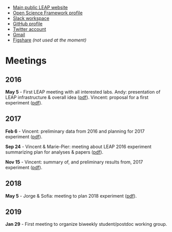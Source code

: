 - [Main public LEAP website](http://gonzalezlab.weebly.com/leap.html)
- [Open Science Framework profile](https://osf.io/sq7vj/)
- [Slack workspace](https://leap-sci.slack.com/)
- [GitHub profile](https://github.com/LEAP-sci)
- [Twitter account](https://twitter.com/leap_sci)
- [Gmail](mailto:LEAP.sci.mcgill@gmail.com)
- [Figshare](https://figshare.com/authors/LEAP_Sci/4607284) _(not used at the moment)_

# Meetings #

## 2016 ##

**May 5** - First LEAP meeting with all interested labs. Andy: presentation of LEAP infrastructure & overall idea ([pdf](https://leap-sci.github.io/pdfs/first_leap_meeting_Andy.pdf)). Vincent: proposal for a first experiment ([pdf](https://leap-sci.github.io/pdfs/first_leap_meeting_Vincent.pdf)).

## 2017 ##

**Feb 6** - Vincent: preliminary data from 2016 and planning for 2017 experiment ([pdf](https://leap-sci.github.io/pdfs/2017_planning.pdf)).

**Sep 24** - Vincent & Marie-Pier: meeting about LEAP 2016 experiment summarizing plan for analyses & papers ([pdf](https://leap-sci.github.io/pdfs/2016_summary.pdf)).

**Nov 15** - Vincent: summary of, and preliminary results from, 2017 experiment ([pdf](https://leap-sci.github.io/pdfs/2017_summary.pdf)).

## 2018 ##

**May 5** - Jorge & Sofia: meeting to plan 2018 experiment ([pdf](https://leap-sci.github.io/pdfs/2018_planning.pdf)).

## 2019 ##

**Jan 29** - First meeting to organize biweekly student/postdoc working group.
